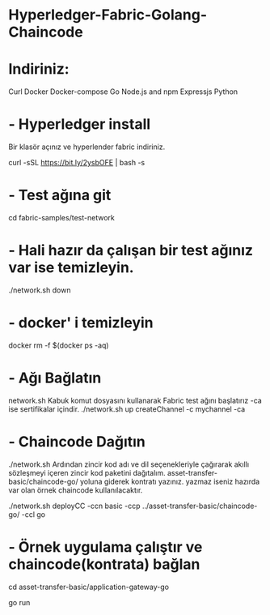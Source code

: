 # Hyperledger-Fabric-Golang-Chaincode

# Indiriniz:
Curl
Docker 
Docker-compose
Go
Node.js and npm
Expressjs
Python

# - Hyperledger install
Bir klasör açınız ve hyperlender fabric indiriniz.

curl -sSL https://bit.ly/2ysbOFE | bash -s
 
 
# - Test ağına git
cd fabric-samples/test-network

# - Hali hazır da çalışan bir test ağınız var ise temizleyin.
./network.sh down

# - docker' i temizleyin
docker rm -f $(docker ps -aq)

# - Ağı Bağlatın
network.sh Kabuk komut dosyasını kullanarak Fabric test ağını başlatırız -ca ise sertifikalar içindir.
./network.sh up createChannel -c mychannel -ca

# - Chaincode Dağıtın
./network.sh Ardından zincir kod adı ve dil seçenekleriyle çağırarak akıllı sözleşmeyi içeren zincir kod paketini dağıtalım. asset-transfer-basic/chaincode-go/ yoluna giderek kontratı yazınız. yazmaz iseniz hazırda var olan örnek chaincode kullanılacaktır.

./network.sh deployCC -ccn basic -ccp ../asset-transfer-basic/chaincode-go/ -ccl go


# - Örnek uygulama çalıştır ve chaincode(kontrata) bağlan
cd asset-transfer-basic/application-gateway-go

go run 
